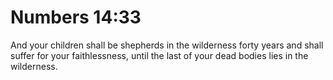 # Numbers 14:33

And your children shall be shepherds in the wilderness forty years and shall suffer for your faithlessness, until the last of your dead bodies lies in the wilderness.
